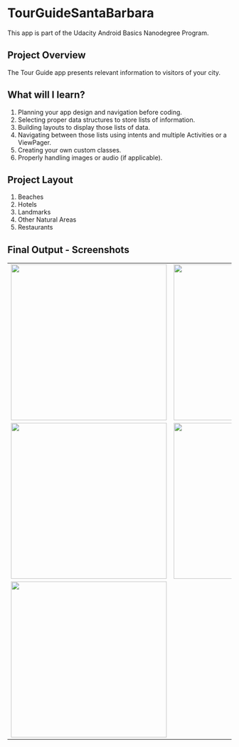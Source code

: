 <h1>TourGuideSantaBarbara</h1>
This app is part of the Udacity Android Basics Nanodegree Program.

<h2>Project Overview</h2>
The Tour Guide app presents relevant information to visitors of your city.

<h2>What will I learn?</h2>
<ol>
  <li>Planning your app design and navigation before coding.</li>
  <li>Selecting proper data structures to store lists of information.</li>
  <li>Building layouts to display those lists of data.</li>
  <li>Navigating between those lists using intents and multiple Activities or a ViewPager.</li>
  <li>Creating your own custom classes.</li>
  <li>Properly handling images or audio (if applicable).</li></ol>

<h2>Project Layout</h2>
<ol>
  <li>Beaches</li>
  <li>Hotels</li>
  <li>Landmarks</li>
  <li>Other Natural Areas</li>
  <li>Restaurants</li>
</ol>

<h2>Final Output - Screenshots</h2>
<table><tr><td><img src="https://user-images.githubusercontent.com/34871894/79427548-1ac7d000-7f82-11ea-868f-407c91741969.jpg" width="350"></td><td><img src="https://user-images.githubusercontent.com/34871894/79427552-1bf8fd00-7f82-11ea-85e9-00764944c29c.jpg" width="350"></td></tr>
<tr><td><img src="https://user-images.githubusercontent.com/34871894/79427562-1e5b5700-7f82-11ea-855e-834d4b56ef37.jpg" width="350"></td><td><img src="https://user-images.githubusercontent.com/34871894/79427566-1f8c8400-7f82-11ea-96e4-17eef67d1723.jpg" width="350"></td></tr>
<tr><td><img src="https://user-images.githubusercontent.com/34871894/79427569-20251a80-7f82-11ea-9900-ebc3dc1f219b.jpg" width="350"></td><td></td></tr></table>

